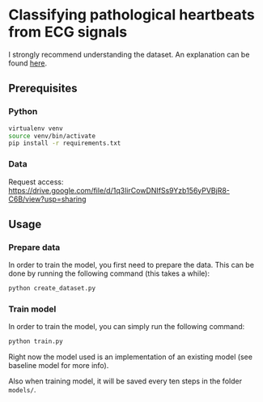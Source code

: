 # Classifying pathological heartbeats from ECG signals

I strongly recommend understanding the dataset. An explanation can be found [here](https://physionet.org/physiobank/database/html/mitdbdir/intro.htm).

## Prerequisites

### Python

```bash
virtualenv venv
source venv/bin/activate
pip install -r requirements.txt
```

### Data

Request access: https://drive.google.com/file/d/1q3IirCowDNIfSs9Yzb156yPVBjR8-C6B/view?usp=sharing

## Usage

### Prepare data

In order to train the model, you first need to prepare the data. 
This can be done by running the following command (this takes a while):

```bash
python create_dataset.py
```

### Train model

In order to train the model, you can simply run the following command:
```bash
python train.py
```

Right now the model used is an implementation of an existing model (see baseline model for more info).

Also when training model, it will be saved every ten steps in the folder `models/`.



